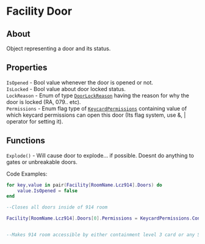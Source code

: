 # Facility Door

## About
Object representing a door and its status.

## Properties
`IsOpened` - Bool value whenever the door is opened or not.<br>
`IsLocked` - Bool value about door locked status.<br>
`LockReason` - Enum of type [`DoorLockReason`](https://github.com/davidsebesta1/LuaLabPlugin/blob/master/Docs/Objects/Enums/DoorLockReason.md) having the reason for why the door is locked (RA, 079.. etc).<br>
`Permissions` - Enum flag type of [`KeycardPermissions`](https://github.com/davidsebesta1/LuaLabPlugin/blob/master/Docs/Objects/Enums/KeycardPermissions.md) containing value of which keycard permissions can open this door (Its flag system, use &, | operator for setting it).<br>

## Functions
`Explode()` - Will cause door to explode... if possible. Doesnt do anything to gates or unbreakable doors.<br>

Code Examples:

```lua
for key,value in pair(Facility[RoomName.Lcz914].Doors) do
    value.IsOpened = false
end

--Closes all doors inside of 914 room
```

```lua
Facility[RoomName.Lcz914].Doors[0].Permissions = KeycardPermissions.ContainmentLevelThree | KeycardPermissions.ScpOverride


--Makes 914 room accessible by either containment level 3 card or any SCP
```
